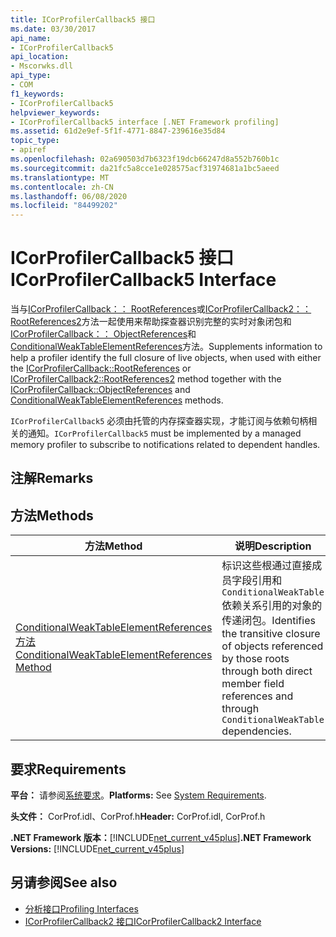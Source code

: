 ```yaml
---
title: ICorProfilerCallback5 接口
ms.date: 03/30/2017
api_name:
- ICorProfilerCallback5
api_location:
- Mscorwks.dll
api_type:
- COM
f1_keywords:
- ICorProfilerCallback5
helpviewer_keywords:
- ICorProfilerCallback5 interface [.NET Framework profiling]
ms.assetid: 61d2e9ef-5f1f-4771-8847-239616e35d84
topic_type:
- apiref
ms.openlocfilehash: 02a690503d7b6323f19dcb66247d8a552b760b1c
ms.sourcegitcommit: da21fc5a8cce1e028575acf31974681a1bc5aeed
ms.translationtype: MT
ms.contentlocale: zh-CN
ms.lasthandoff: 06/08/2020
ms.locfileid: "84499202"
---
```

# <a name="icorprofilercallback5-interface"></a><span data-ttu-id="7f0a8-102">ICorProfilerCallback5 接口</span><span class="sxs-lookup"><span data-stu-id="7f0a8-102">ICorProfilerCallback5 Interface</span></span>
<span data-ttu-id="7f0a8-103">当与[ICorProfilerCallback：： RootReferences](icorprofilercallback-rootreferences-method.md)或[ICorProfilerCallback2：： RootReferences2](icorprofilercallback2-rootreferences2-method.md)方法一起使用来帮助探查器识别完整的实时对象闭包和[ICorProfilerCallback：： ObjectReferences](icorprofilercallback-objectreferences-method.md)和[ConditionalWeakTableElementReferences](icorprofilercallback5-conditionalweaktableelementreferences-method.md)方法。</span><span class="sxs-lookup"><span data-stu-id="7f0a8-103">Supplements information to help a profiler identify the full closure of live objects, when used with either the [ICorProfilerCallback::RootReferences](icorprofilercallback-rootreferences-method.md) or [ICorProfilerCallback2::RootReferences2](icorprofilercallback2-rootreferences2-method.md) method together with the [ICorProfilerCallback::ObjectReferences](icorprofilercallback-objectreferences-method.md) and [ConditionalWeakTableElementReferences](icorprofilercallback5-conditionalweaktableelementreferences-method.md) methods.</span></span>  
  
 <span data-ttu-id="7f0a8-104">`ICorProfilerCallback5` 必须由托管的内存探查器实现，才能订阅与依赖句柄相关的通知。</span><span class="sxs-lookup"><span data-stu-id="7f0a8-104">`ICorProfilerCallback5` must be implemented by a managed memory profiler to subscribe to notifications related to dependent handles.</span></span>  
  
## <a name="remarks"></a><span data-ttu-id="7f0a8-105">注解</span><span class="sxs-lookup"><span data-stu-id="7f0a8-105">Remarks</span></span>  
  
## <a name="methods"></a><span data-ttu-id="7f0a8-106">方法</span><span class="sxs-lookup"><span data-stu-id="7f0a8-106">Methods</span></span>  
  
|<span data-ttu-id="7f0a8-107">方法</span><span class="sxs-lookup"><span data-stu-id="7f0a8-107">Method</span></span>|<span data-ttu-id="7f0a8-108">说明</span><span class="sxs-lookup"><span data-stu-id="7f0a8-108">Description</span></span>|  
|------------|-----------------|  
|[<span data-ttu-id="7f0a8-109">ConditionalWeakTableElementReferences 方法</span><span class="sxs-lookup"><span data-stu-id="7f0a8-109">ConditionalWeakTableElementReferences Method</span></span>](icorprofilercallback5-conditionalweaktableelementreferences-method.md)|<span data-ttu-id="7f0a8-110">标识这些根通过直接成员字段引用和 `ConditionalWeakTable` 依赖关系引用的对象的传递闭包。</span><span class="sxs-lookup"><span data-stu-id="7f0a8-110">Identifies the transitive closure of objects referenced by those roots through both direct member field references and through `ConditionalWeakTable` dependencies.</span></span>|  
  
## <a name="requirements"></a><span data-ttu-id="7f0a8-111">要求</span><span class="sxs-lookup"><span data-stu-id="7f0a8-111">Requirements</span></span>  
 <span data-ttu-id="7f0a8-112">**平台：** 请参阅[系统要求](../../get-started/system-requirements.md)。</span><span class="sxs-lookup"><span data-stu-id="7f0a8-112">**Platforms:** See [System Requirements](../../get-started/system-requirements.md).</span></span>  
  
 <span data-ttu-id="7f0a8-113">**头文件：** CorProf.idl、CorProf.h</span><span class="sxs-lookup"><span data-stu-id="7f0a8-113">**Header:** CorProf.idl, CorProf.h</span></span>  
  
 <span data-ttu-id="7f0a8-114">**.NET Framework 版本：**[!INCLUDE[net_current_v45plus](../../../../includes/net-current-v45plus-md.md)]</span><span class="sxs-lookup"><span data-stu-id="7f0a8-114">**.NET Framework Versions:** [!INCLUDE[net_current_v45plus](../../../../includes/net-current-v45plus-md.md)]</span></span>  
  
## <a name="see-also"></a><span data-ttu-id="7f0a8-115">另请参阅</span><span class="sxs-lookup"><span data-stu-id="7f0a8-115">See also</span></span>

- [<span data-ttu-id="7f0a8-116">分析接口</span><span class="sxs-lookup"><span data-stu-id="7f0a8-116">Profiling Interfaces</span></span>](profiling-interfaces.md)
- [<span data-ttu-id="7f0a8-117">ICorProfilerCallback2 接口</span><span class="sxs-lookup"><span data-stu-id="7f0a8-117">ICorProfilerCallback2 Interface</span></span>](icorprofilercallback2-interface.md)
